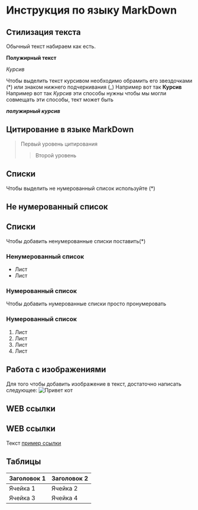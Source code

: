 # Инструкция по языку MarkDown #

## Стилизация текста ##

Обычный текст набираем как есть.

**Полужирный текст**

*Курсив*

Чтобы выделить текст курсивом необходимо
обрамить его звездочками (*) или знаком нижнего подчеркивания (_) Например вот так **Курсив**
Например вот так *Курсив*
эти способы нужны чтобы мы могли совмещать эти способы, тект может быть

***полужирный курсив***

## Цитирование в языке MarkDown

> Первый уровень цитирования
>> Второй уровень

## Списки ##

Чтобы выделить не нумерованный список используйте (*)

## Не нумерованный список

## Списки

Чтобы добавить ненумерованные списки поставить(*)

### Ненумерованный список

* Лист
* Лист

### Нумерованный список

Чтобы добавить нумерованные списки просто пронумеровать

### Нумерованный список ###

1. Лист
2. Лист
3. Лист
3. Лист

## Работа с изображениями ##

Для того чтобы добавить изображение в текст,
достаточно написать следующее:
![Привет кот](cat.PNG)

## WEB ссылки

## WEB ссылки

Текст [пример ссылки](http.example.com "Всплывающая подсказка")

## Таблицы ##

| Заголовок 1 | Заголовок 2 |
|-------------|-------------|
| Ячейка 1    | Ячейка 2    |
| Ячейка 3    | Ячейка 4    |
